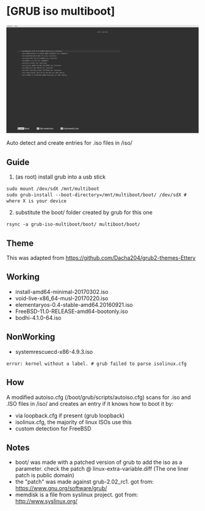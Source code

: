 [GRUB iso multiboot]
====================

![preview](preview.png?raw=true "pick your poison")

Auto detect and create entries for .iso files in /iso/

Guide
-----

1. (as root) install grub into a usb stick
```
sudo mount /dev/sdX /mnt/multiboot
sudo grub-install --boot-directory=/mnt/multiboot/boot/ /dev/sdX # where X is your device
```

2. substitute the boot/ folder created by grub for this one
```
rsync -a grub-iso-multiboot/boot/ multiboot/boot/
```

Theme
-----

This was adapted from https://github.com/Dacha204/grub2-themes-Ettery

Working
-------

+ install-amd64-minimal-20170302.iso
+ void-live-x86_64-musl-20170220.iso
+ elementaryos-0.4-stable-amd64.20160921.iso
+ FreeBSD-11.0-RELEASE-amd64-bootonly.iso
+ bodhi-4.1.0-64.iso

NonWorking
----------

+ systemrescuecd-x86-4.9.3.iso
```
error: kernel without a label. # grub failed to parse isolinux.cfg
```

How
---

A modified autoiso.cfg (/boot/grub/scripts/autoiso.cfg) scans for .iso and .ISO
files in /iso/ and creates an entry if it knows how to boot it by:

+ via loopback.cfg if present (grub loopback)
+ isolinux.cfg, the majority of linux ISOs use this
+ custom detection for FreeBSD

Notes
-----

+ boot/ was made with a patched version of grub to add the iso as a parameter.
  check the patch @ linux-extra-variable.diff (The one liner patch is public domain)
+ the "patch" was made against grub-2.02_rc1. got from: https://www.gnu.org/software/grub/
+ memdisk is a file from syslinux project. got from: http://www.syslinux.org/

